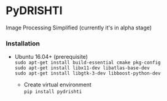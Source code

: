 # PyDRISHTI

Image Processing Simplified (currently it's in alpha stage)

### Installation

- Ubuntu 16.04+ (prerequisite)  
`sudo apt-get install build-essential cmake pkg-config`  
`sudo apt-get install libx11-dev libatlas-base-dev`  
`sudo apt-get install libgtk-3-dev libboost-python-dev`  

    - Create virtual environment  
    `pip install pydrishti`
